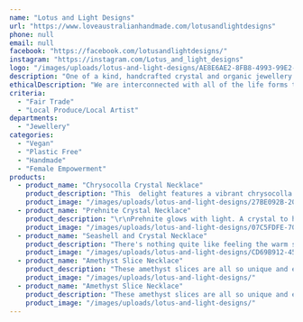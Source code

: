 ```yaml
---
name: "Lotus and Light Designs"
url: "https://www.loveaustralianhandmade.com/lotusandlightdesigns"
phone: null
email: null
facebook: "https://facebook.com/lotusandlightdesigns/"
instagram: "https://instagram.com/Lotus_and_light_designs"
logo: "/images/uploads/lotus-and-light-designs/AE8E6AE2-8FB8-4993-99E2-76D87F01BC86.jpeg"
description: "One of a kind, handcrafted crystal and organic jewellery designed to celebrate the unique and divine gifts the natural world provides us with. Intentional, slow made and sustainable jewellery to adorn yourself with everyday, connecting you to the natural world and reminding you to live the life of your dreams. I use recycled copper and ethically sourced crystals, feathers and shells in my designs."
ethicalDescription: "We are interconnected with all of the life forms that inhabit this magical place, that we temporarily call home. And I am constantly inspired, in awe of and appreciative of the unique and wonderful world we live within. I have always connected jewellery with my life experiences,  as each piece comes with its own story and memory that I treasure. For this reason, I chose to turn my passion for the natural world and jewellery into a small handmade business. Each piece of jewellery takes 2-4 days to complete, from hand shaping and hammering the ring bands or bezels for the pendants, to choosing and sourcing crystals from ethical sellers. I also use recycled copper for my work to reduce my environmental impact. I  spend time searching for fallen leaves, branches, shed feathers and seashells that I can incorporate into my designs, so all of my organic pieces are completely natural. Nature is a tapestry of inspiring and imaginative artwork, and I use simple designs to showcase the beauty of each crystal or piece of organic material I feature in my work. Each piece of my jewellery is an invitation. To slowdown, appreciate simplicity and be inspired by the wonder of the natural world. I hope my jewellery also becomes a part of your story and holds many treasured memories and moments."
criteria:
  - "Fair Trade"
  - "Local Produce/Local Artist"
departments:
  - "Jewellery"
categories:
  - "Vegan"
  - "Plastic Free"
  - "Handmade"
  - "Female Empowerment"
products:
  - product_name: "Chrysocolla Crystal Necklace"
    product_description: "This  delight features a vibrant chrysocolla gemstone set in copper on a dainty copper chain. \r\nThe energy of chrysocolla is that of the goddess, her strength, wisdom and balance.  Bringing the masculine and feminine into alignment, whilst focussing the mind and allowing you to speak your heart. \r\nThe crystal pendant is 3cm long and 1.5cm wide. The copper chain is 44cm long, and sealed to prevent any tarnishing or interaction with the skin.\r\n\r\nI have set this necklace through the process of electroforming. I begin by preparing the crystal and creating the bail for the necklace, which the chain will pass through. Once I am happy with the setting, I paint a conductive paint onto the parts of the crystal I need the copper to plate onto. The next step is protecting the rest of the crystal with a temporary sealant. Once I have completed these steps, I’m finally ready to put the crystal into my electroforming solution, and use electricity to move copper from one place to another. This process can take anywhere from 24-48 hours, and requires constant monitoring to ensure the process is smooth, and does not happen too quickly, as this affects the quality of the plating. Once the piece is ready, I clean it, remove any sealant from the crystal and finally, sand and polish the copper before adding a chain to finish the necklace. \r\n \r\nIt’s quite a process from beginning with a raw crystal, to the finished result and one that I absolutely love. I hope that you treasure your new piece of jewellery for a long time to come."
    product_image: "/images/uploads/lotus-and-light-designs/27BE092B-20AF-4399-AC2A-D3F0734F9019.jpeg"
  - product_name: "Prehnite Crystal Necklace"
    product_description: "\r\nPrehnite glows with light. A crystal to heal the healer, this beautiful gem has epidote inclusions, and instills unconditional love while healing your heart, and helping you to work through deep seated fears, removing any unease. \r\n\r\nI have set this necklace through the process of electroforming. I begin by preparing the crystal and creating the bail for the necklace, which the chain will pass through. Once I am happy with the setting, I paint a conductive paint onto the parts of the crystal I need the copper to plate onto. The next step is protecting the rest of the crystal with a temporary sealant. Once I have completed these steps, I’m finally ready to put the crystal into my electroforming solution, and use electricity to move copper from one place to another. This process can take anywhere from 24-48 hours, and requires constant monitoring to ensure the process is smooth, and does not happen too quickly, as this affects the quality of the plating. Once the piece is ready, I clean it, remove any sealant from the crystal and finally, sand and polish the copper and add a chain and clasp and its finished!!\r\n \r\nIt’s quite a process from beginning with a raw crystal, to the finished result and one that I absolutely love. I hope that you treasure your new piece of jewellery for a long time to come. \r\n \r\nThis necklace is 43cm long including the clasp, and the crystal is 3cm by 2cm."
    product_image: "/images/uploads/lotus-and-light-designs/07C5FDFE-70D1-4D89-A56B-32DC46792D5D.jpeg"
  - product_name: "Seashell and Crystal Necklace"
    product_description: "There's nothing quite like feeling the warm sand between your toes and watching the waves crash on the shore, with the sunlight glistening on the water, it's basically heaven! For those times you are unable to lose yourself at the beach, this beautiful and one of a kind seashell necklace has you covered. \r\n \r\nThis handknotted necklace features, amazonite, citrine and sunstone, with a natural seashell encased in copper. The necklace is51cm long and the shell is 2.5cm wide and 2cm tall. \r\n\r\nThis beauty has the calming and optimistic energies of these gems, combined with the courage to speak your truth, while empowering you to remain true to yourself.\r\n\r\nThe necklace is finished with a silver toggle clasp and sits between the collar bones.\r\n \r\nMany thanks for viewing my work. Each piece is handmade with care and gratitude for these natural gifts I am fortunate to create with."
    product_image: "/images/uploads/lotus-and-light-designs/CD69B912-45B6-4FB9-8BF8-FE91E86AEFC0.jpeg"
  - product_name: "Amethyst Slice Necklace"
    product_description: "These amethyst slices are all so unique and eye catching. Portals to another world! When I saw these incredibly unique and imperfectly shaped amethyst slices I basically had to have them all!\r\n\r\nI absolutely love their geometric patterns and how the copper sets off the beautiful layers of deep purple amethyst and quartz. \r\n\r\nAvailable with with a black adjustable cord necklace or copper chain. The copper chain necklace is 51cm including the clasp. \r\n\r\nAmethyst connects to our crown chakra, our source energy, giving us faith in ourselves, our confidence and intuition. It will support you in forming and achieving your goals, and working toward them."
    product_image: "/images/uploads/lotus-and-light-designs/"
  - product_name: "Amethyst Slice Necklace"
    product_description: "These amethyst slices are all so unique and eye catching. Portals to another world! When I saw these incredibly unique and imperfectly shaped amethyst slices I basically had to have them all!\r\n\r\nI absolutely love their geometric patterns and how the copper sets off the beautiful layers of deep purple amethyst and quartz. \r\n\r\nAvailable with with a black adjustable cord necklace or copper chain. The copper chain necklace is 51cm including the clasp. \r\n\r\nAmethyst connects to our crown chakra, our source energy, giving us faith in ourselves, our confidence and intuition. It will support you in forming and achieving your goals, and working toward them."
    product_image: "/images/uploads/lotus-and-light-designs/"
---
```

